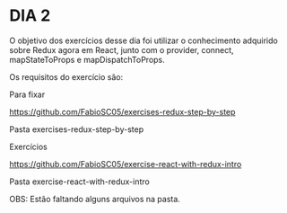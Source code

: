 # DIA 2

O objetivo dos exercícios desse dia foi utilizar o conhecimento adquirido sobre Redux agora em React, junto com o provider, connect, mapStateToProps e mapDispatchToProps.

Os requisitos do exercício são:

Para fixar

https://github.com/FabioSC05/exercises-redux-step-by-step

Pasta exercises-redux-step-by-step

Exercícios

https://github.com/FabioSC05/exercise-react-with-redux-intro

Pasta exercise-react-with-redux-intro

OBS: Estão faltando alguns arquivos na pasta.
